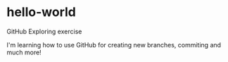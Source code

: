 # hello-world
GitHub Exploring exercise


I'm learning how to use GitHub for creating new branches, commiting and much more!
